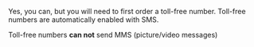 Yes, you can, but you will need to first order a toll-free number. Toll-free numbers are automatically enabled with SMS.

Toll-free numbers **can not** send MMS (picture/video messages)
